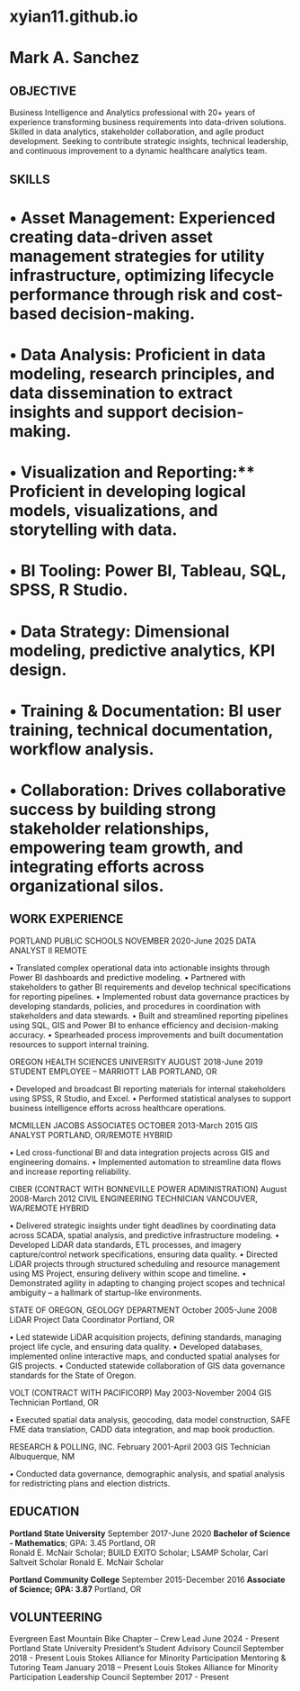 # xyian11.github.io

# Mark A. Sanchez

## OBJECTIVE

Business Intelligence and Analytics professional with 20+ years of experience transforming business requirements into data-driven solutions. Skilled in data analytics, stakeholder collaboration, and agile product development. Seeking to contribute strategic insights, technical leadership, and continuous improvement to a dynamic healthcare analytics team.

## SKILLS

# • Asset Management: Experienced creating data-driven asset management strategies for utility infrastructure, optimizing lifecycle performance through risk and cost-based decision-making.
# • Data Analysis: Proficient in data modeling, research principles, and data dissemination to extract insights and support decision-making.
# • Visualization and Reporting:** Proficient in developing logical models, visualizations, and storytelling with data. 
# • BI Tooling: Power BI, Tableau, SQL, SPSS, R Studio.
# • Data Strategy: Dimensional modeling, predictive analytics, KPI design.
# • Training & Documentation: BI user training, technical documentation, workflow analysis.
# • Collaboration: Drives collaborative success by building strong stakeholder relationships, empowering team growth, and integrating efforts across organizational silos.

## WORK EXPERIENCE

PORTLAND PUBLIC SCHOOLS								NOVEMBER 2020-June 2025
DATA ANALYST II										REMOTE

• Translated complex operational data into actionable insights through Power BI dashboards and predictive modeling.
• Partnered with stakeholders to gather BI requirements and develop technical specifications for reporting pipelines.
• Implemented robust data governance practices by developing standards, policies, and procedures in coordination with stakeholders and data stewards.
• Built and streamlined reporting pipelines using SQL, GIS and Power BI to enhance efficiency and decision-making accuracy.
• Spearheaded process improvements and built documentation resources to support internal training.

OREGON HEALTH SCIENCES UNIVERSITY							AUGUST 2018-June 2019
STUDENT EMPLOYEE – MARRIOTT LAB							PORTLAND, OR

• Developed and broadcast BI reporting materials for internal stakeholders using SPSS, R Studio, and Excel. 
• Performed statistical analyses to support business intelligence efforts across healthcare operations.



MCMILLEN JACOBS ASSOCIATES								OCTOBER 2013-March 2015
GIS ANALYST										PORTLAND, OR/REMOTE HYBRID

• Led cross-functional BI and data integration projects across GIS and engineering domains.
• Implemented automation to streamline data flows and increase reporting reliability.


CIBER (CONTRACT WITH BONNEVILLE POWER ADMINISTRATION)				August 2008-March 2012
CIVIL ENGINEERING TECHNICIAN								VANCOUVER, WA/REMOTE HYBRID

• Delivered strategic insights under tight deadlines by coordinating data across SCADA, spatial analysis, and predictive infrastructure modeling.
• Developed LiDAR data standards, ETL processes, and imagery capture/control network specifications, ensuring data quality.
• Directed LiDAR projects through structured scheduling and resource management using MS Project, ensuring delivery within scope and timeline.
• Demonstrated agility in adapting to changing project scopes and technical ambiguity – a hallmark of startup-like environments.

STATE OF OREGON, GEOLOGY DEPARTMENT						October 2005-June 2008
LiDAR Project Data Coordinator							Portland, OR

• Led statewide LiDAR acquisition projects, defining standards, managing project life cycle, and ensuring data quality. • Developed databases, implemented online interactive maps, and conducted spatial analyses for GIS projects.
• Conducted statewide collaboration of GIS data governance standards for the State of Oregon.


VOLT (CONTRACT WITH PACIFICORP) 							May 2003-November 2004
GIS Technician	    								Portland, OR

• Executed spatial data analysis, geocoding, data model construction, SAFE FME data translation, CADD data integration, and map book production.

RESEARCH & POLLING, INC.								February 2001-April 2003
GIS Technician									Albuquerque, NM

• Conducted data governance, demographic analysis, and spatial analysis for redistricting plans and election districts.

## EDUCATION

**Portland State University**				September 2017-June 2020
**Bachelor of Science - Mathematics**; GPA: 3.45					Portland, OR	
Ronald E. McNair Scholar; BUILD EXITO Scholar; LSAMP Scholar, Carl Saltveit Scholar
Ronald E. McNair Scholar

**Portland Community College**								September 2015-December 2016
**Associate of Science; GPA: 3.87**							Portland, OR	

## VOLUNTEERING
Evergreen East Mountain Bike Chapter – Crew Lead						June 2024 - Present
Portland State University President’s Student Advisory Council				September 2018 - Present
Louis Stokes Alliance for Minority Participation Mentoring & Tutoring Team			 January 2018 – Present
Louis Stokes Alliance for Minority Participation Leadership Council				September 2017 - Present

